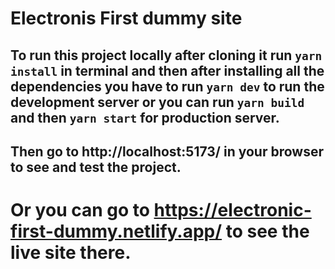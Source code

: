# Electronis First dummy site

## To run this project locally after cloning it run ```yarn install``` in terminal and then after installing all the dependencies you have to run ```yarn dev``` to run the development server or you can run ```yarn build``` and then ```yarn start``` for production server.

## Then go to http://localhost:5173/ in your browser to see and test the project.

# Or you can go to https://electronic-first-dummy.netlify.app/ to see the live site there.



